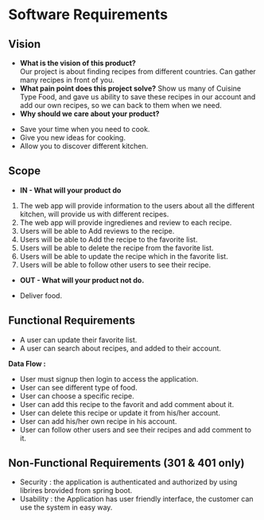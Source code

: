 # Software Requirements

## Vision
* **What is the vision of this product?**  
Our project is about finding recipes from different countries. Can gather many recipes in front of you.  
* **What pain point does this project solve?**
Show us many of Cuisine Type Food, and gave us ability to save these recipes in our account and add our own recipes, so we can back to them when we need.  
* **Why should we care about your product?**
- Save your time when you need to cook.  
- Give you new ideas for cooking.  
- Allow you to discover different kitchen.  

## Scope
* **IN - What will your product do**  
1. The web app will provide information to the users about all the different kitchen, will provide us with different recipes.  
2. The web app will provide ingredienes and review to each recipe.  
3. Users will be able to Add reviews to the recipe.  
4. Users will be able to Add the recipe to the favorite list.
5. Users will be able to delete the recipe from the favorite list.  
6. Users will be able to update the recipe which in the favorite list.  
7. Users will be able to follow other users to see their recipe.  
  
* **OUT - What will your product not do.**
- Deliver food.  
  
## Functional Requirements
- A user can update their favorite list. 
- A user can search about recipes, and added to their account.  

**Data Flow :**  
- User must signup then login to access the application.   
- User can see different type of food.  
- User can choose a specific recipe.  
- User can add this recipe to the favorit and add comment about it.  
- User can delete this recipe or update it from his/her account.  
- User can add his/her own recipe in his account.  
- User can follow other users and see their recipes and add comment to it.  

## Non-Functional Requirements (301 & 401 only)
* Security : the application is authenticated and authorized by using librires brovided from spring boot.  
* Usability : the Application has user friendly interface, the customer can use the system in easy way.  



